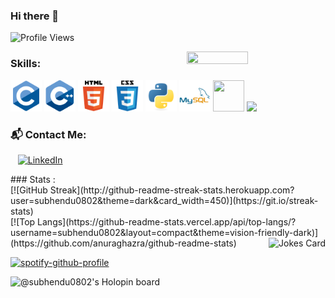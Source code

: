 
 ### Hi there 👋<br>
 <!--![Profile views](https://gpvc.arturio.dev/Subhendu0802)
-->

<!--![Visitor Count](https://profile-counter.glitch.me/{subhendu0802}/count.svg)
-->
![Profile Views](https://komarev.com/ghpvc/?username=subhendu0802)



<!--
**Subhendu0802/Subhendu0802** is a ✨ _special_ ✨ repository because its `README.md` (this file) appears on your GitHub profile.

Here are some ideas to get you started:

- 🔭 I’m currently working on ..
- 🌱 I’m currently learning ...
- 👯 I’m looking to collaborate on ...
- 🤔 I’m looking for help with ...
- 💬 Ask me about ...
- 📫 How to reach me: ...
- 😄 Pronouns: ...
- ⚡ Fun fact: ...
![Subhendu's github stats](https://github-readme-stats.vercel.app/api?username=Subhendu0802&theme=tokyonight)
-->
 
<p>
 <img src="https://tenor.com/en-GB/view/kou-ao-haru-ride-kou-mabuchi-anime-look-gif-17477946.gif" height="50%" width="44%" align="right" />
<!--
<img src="https://tenor.com/en-GB/view/cool-gif-23950227.gif" height="50%" width="44%" align="right" />
-->


 ### <b>Skills:</b>

<code><img height="50" src="https://raw.githubusercontent.com/devicons/devicon/master/icons/c/c-original.svg"></code>
<code><img height="50" src="https://raw.githubusercontent.com/devicons/devicon/master/icons/cplusplus/cplusplus-original.svg"></code>
<code><img height="50" src="https://raw.githubusercontent.com/devicons/devicon/master/icons/html5/html5-original-wordmark.svg"></code>
<code><img height="50" src="https://raw.githubusercontent.com/devicons/devicon/master/icons/css3/css3-original-wordmark.svg"></code>
<code><img height="50" src="https://raw.githubusercontent.com/devicons/devicon/master/icons/python/python-original.svg"></code>
<code><img height="50" src="https://raw.githubusercontent.com/devicons/devicon/master/icons/mysql/mysql-original-wordmark.svg"></code>
<code><img height="50" width="50" src="https://github.com/Subhendu0802/Subhendu0802/assets/89163743/4159293e-3458-4fe5-9c97-9482e0921aec"></code>
<code><img height="50" src="https://www.vectorlogo.zone/logos/git-scm/git-scm-icon.svg"></code>
<!--<code><img height="50" width="50" src="https://github.com/Subhendu0802/Subhendu0802/assets/89163743/6e9b3c1a-7c83-4f75-95b0-0a780a7238a1"></code>
-->
<!--<img align="right" height="256px" width="44%"  alt="gif" style="display: inline-block" src="https://user-images.githubusercontent.com/89163743/215576915-a05ec6e2-ae94-464c-8ac4-244fbd542c90.png">
-->

</p>
<h3 align = "left">📬 Contact Me:</h3>
<p align='left'>
&nbsp;&nbsp;
<a href="https://www.linkedin.com/in/subhendu-adhikari/"><img alt="LinkedIn" height="50" width="45" src="https://img.icons8.com/ultraviolet/40/000000/linkedin.png"/></a>
</p>
### Stats :
<br>
[![GitHub Streak](http://github-readme-streak-stats.herokuapp.com?user=subhendu0802&theme=dark&card_width=450)](https://git.io/streak-stats)
<span>
<br>
[![Top Langs](https://github-readme-stats.vercel.app/api/top-langs/?username=subhendu0802&layout=compact&theme=vision-friendly-dark)](https://github.com/anuraghazra/github-readme-stats)
</span>
<img src="https://readme-jokes.vercel.app/api?hideBorder" alt="Jokes Card" align="right" />

[![spotify-github-profile](https://spotify-github-profile.vercel.app/api/view?uid=054cj4yit9t6h7m7e1ulhhh0s&cover_image=true&theme=default&show_offline=true&background_color=121212&interchange=true&bar_color_cover=false)](https://spotify-github-profile.vercel.app/api/view?uid=054cj4yit9t6h7m7e1ulhhh0s&redirect=true)

![@subhendu0802's Holopin board](https://holopin.me/subhendu0802)


<!--
<code><img height="40" src="https://raw.githubusercontent.com/devicons/devicon/master/icons/javascript/javascript-original.svg"></code>
<code><img height="40" src="https://raw.githubusercontent.com/devicons/devicon/master/icons/react/react-original-wordmark.svg"></code>
<code><img height="40" src="https://raw.githubusercontent.com/devicons/devicon/master/icons/nodejs/nodejs-original-wordmark.svg"></code>
<code><img height="40" src="https://raw.githubusercontent.com/devicons/devicon/master/icons/mongodb/mongodb-original-wordmark.svg"></code>

-->
